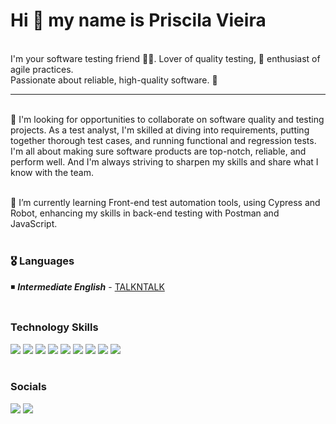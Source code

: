 
# Hi 👋  my name is Priscila Vieira  
<br>
I'm your software testing friend 👩‍💻. Lover of quality testing, 🤖 enthusiast of agile practices.
<br>
Passionate about reliable, high-quality software. 🚀

--------------------------------------------------------------------------
<br>
🤝 I'm looking for opportunities to collaborate on software quality and testing projects. As a test analyst, I'm skilled at diving into requirements, putting together thorough test cases, and running functional and regression tests. I'm all about making sure software products are top-notch, reliable, and perform well.
And I'm always striving to sharpen my skills and share what I know with the team.
<br>
<br>

🧠 I’m currently learning Front-end test automation tools, using Cypress and Robot, enhancing my skills in back-end testing with Postman and JavaScript.
<br>
<br>

### 🎖️ Languages
◾  ***Intermediate English*** - [TALKNTALK](https://www.talkntalk.com.br/)
<br>
<br>
### Technology Skills

[![](https://img.shields.io/badge/JavaScript-F7DF1E?style=for-the-badge&logo=javascript&logoColor=black)]()
[![](https://img.shields.io/badge/MySQL-005C84?style=for-the-badge&logo=mysql&logoColor=white)]()
[![](https://img.shields.io/badge/MongoDB-4EA94B?style=for-the-badge&logo=mongodb&logoColor=white)]()
[![](https://img.shields.io/badge/GIT-E44C30?style=for-the-badge&logo=git&logoColor=white)]()
[![](https://img.shields.io/badge/GitHub-100000?style=for-the-badge&logo=github&logoColor=white)]()
[![](https://img.shields.io/badge/Jira-0052CC?style=for-the-badge&logo=Jira&logoColor=white)]()
[![](https://img.shields.io/badge/Azure_DevOps-0078D7?style=for-the-badge&logo=azure-devops&logoColor=white)]()
[![](https://img.shields.io/badge/Postman-FF6C37?style=for-the-badge&logo=Postman&logoColor=white)]()
[![](https://img.shields.io/badge/Amazon_AWS-FF9900?style=for-the-badge&logo=amazonaws&logoColor=white)]()
<br>
<br>

### Socials  

<div>
 </a>
   </a>
 <a href="https://discord.gg/qYpRkUan" target="_blank"><img src="https://img.shields.io/badge/Discord-7289DA?style=for-the-badge&logo=discord&logoColor=white" target="_blank"></a> 
    <a href="https://www.linkedin.com/in/pgfvieira/" target="_blank"><img src="https://img.shields.io/badge/-LinkedIn-%230077B5?style=for-the-badge&logo=linkedin&logoColor=white" target="_blank"></a> 

</div>


<!---
PriscilaFigueiredo/PriscilaFigueiredo is a ✨ special ✨ repository because its `README.md` (this file) appears on your GitHub profile.
You can click the Preview link to take a look at your changes.
--->
